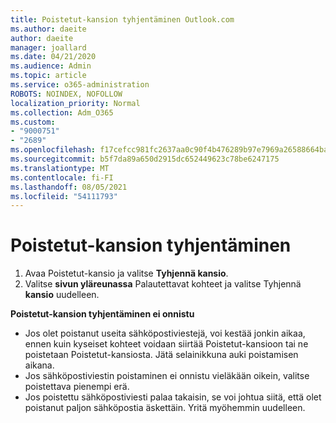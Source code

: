 ```yaml
---
title: Poistetut-kansion tyhjentäminen Outlook.com
ms.author: daeite
author: daeite
manager: joallard
ms.date: 04/21/2020
ms.audience: Admin
ms.topic: article
ms.service: o365-administration
ROBOTS: NOINDEX, NOFOLLOW
localization_priority: Normal
ms.collection: Adm_O365
ms.custom:
- "9000751"
- "2689"
ms.openlocfilehash: f17cefcc981fc2637aa0c90f4b476289b97e7969a26588664baf67485daf5d5b
ms.sourcegitcommit: b5f7da89a650d2915dc652449623c78be6247175
ms.translationtype: MT
ms.contentlocale: fi-FI
ms.lasthandoff: 08/05/2021
ms.locfileid: "54111793"
---
```

# <a name="empty-the-deleted-items-folder"></a>Poistetut-kansion tyhjentäminen

1. Avaa Poistetut-kansio ja valitse **Tyhjennä kansio**.
2. Valitse **sivun yläreunassa** Palautettavat kohteet ja valitse Tyhjennä **kansio** uudelleen.

**Poistetut-kansion tyhjentäminen ei onnistu**

- Jos olet poistanut useita sähköpostiviestejä, voi kestää jonkin aikaa, ennen kuin kyseiset kohteet voidaan siirtää Poistetut-kansioon tai ne poistetaan Poistetut-kansiosta. Jätä selainikkuna auki poistamisen aikana.
- Jos sähköpostiviestin poistaminen ei onnistu vieläkään oikein, valitse poistettava pienempi erä.
- Jos poistettu sähköpostiviesti palaa takaisin, se voi johtua siitä, että olet poistanut paljon sähköpostia äskettäin. Yritä myöhemmin uudelleen.